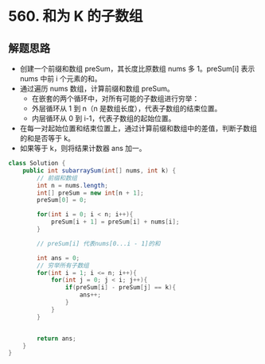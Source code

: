 # 560. 和为 K 的子数组


## 解题思路

* 创建一个前缀和数组 preSum，其长度比原数组 nums 多 1。preSum[i] 表示 nums 中前 i 个元素的和。
* 通过遍历 nums 数组，计算前缀和数组 preSum。
  * 在嵌套的两个循环中，对所有可能的子数组进行穷举：
  * 外层循环从 1 到 n（n 是数组长度），代表子数组的结束位置。
  * 内层循环从 0 到 i-1，代表子数组的起始位置。
* 在每一对起始位置和结束位置上，通过计算前缀和数组中的差值，判断子数组的和是否等于 k。
* 如果等于 k，则将结果计数器 ans 加一。



```java
class Solution {
    public int subarraySum(int[] nums, int k) {
        // 前缀和数组
        int n = nums.length;
        int[] preSum = new int[n + 1]; 
        preSum[0] = 0;

        for(int i = 0; i < n; i++){
            preSum[i + 1] = preSum[i] + nums[i];
        }

        // preSum[i] 代表nums[0...i - 1]的和

        int ans = 0;
        // 穷举所有子数组
        for(int i = 1; i <= n; i++){
            for(int j = 0; j < i; j++){
                if(preSum[i] - preSum[j] == k){
                    ans++;
                }
            }
        }


        return ans;
    }
}

```